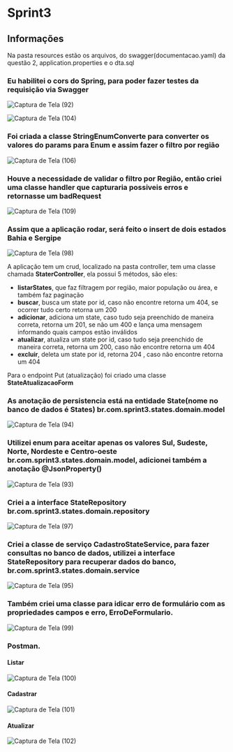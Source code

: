 # Sprint3

<h2> Informações</h2>
<p>Na pasta resources estão os arquivos, do swagger(documentacao.yaml) da questão 2, application.properties e o dta.sql

<h3>Eu habilitei o cors do Spring, para poder fazer testes da requisição via Swagger</h3>

![Captura de Tela (92)](https://user-images.githubusercontent.com/81782608/201473598-514cc6eb-78b4-4e47-be40-366ee744f63a.png)

![Captura de Tela (104)](https://user-images.githubusercontent.com/81782608/201504908-ffb09db1-bd6d-4486-abe5-db0b225e2acb.png)

<h3>Foi criada a classe <strong>StringEnumConverte</strong> para converter os valores do params para Enum e assim fazer o filtro por região</h3>

![Captura de Tela (106)](https://user-images.githubusercontent.com/81782608/201563351-fa322b8d-7904-474b-886d-0942eb37ed08.png)

<h3>Houve a necessidade de validar o filtro por Região, então criei uma classe handler que capturaria possiveis erros e retornasse um badRequest</h3>

![Captura de Tela (109)](https://user-images.githubusercontent.com/81782608/201695312-602a3360-79b3-4c97-a58a-732bd73f477e.png)


<h3>Assim que a aplicação rodar, será feito o insert de dois estados Bahia e Sergipe</h3>

![Captura de Tela (98)](https://user-images.githubusercontent.com/81782608/201474014-44d64b9c-873b-4280-abd0-b54b747c41e3.png)

<p>A aplicação tem um crud, localizado na pasta controller, tem uma classe chamada <strong>StaterController</strong>, ela possui 5 métodos, são eles:
<ul>
  <li><strong>listarStates</strong>, que faz filtragem por região, maior população ou área, e também faz paginação</li>
  <li><strong>buscar</strong>, busca um state por id, caso não encontre retorna um 404, se ocorrer tudo certo retorna um 200</li>
  <li><strong>adicionar</strong>, adiciona um state, caso tudo seja preenchido de maneira correta, retorna um 201, se não um 400 e lança uma mensagem informando quais campos estão inválidos</li>
  <li><strong>atualizar</strong>, atualiza um state por id, caso tudo seja preenchido de maneira correta, retorna um 200, caso não encontre retorna um 404</li>
  <li><strong>excluir</strong>, deleta um state por id, retorna 204 , caso não encontre retorna um 404</li>
</ul>
<p>Para o endpoint Put (atualização) foi criado uma classe <strong>StateAtualizacaoForm</strong>

<h3>As anotação de persistencia está na entidade <strong>State(nome no banco de dados é States)</strong>  br.com.sprint3.states.domain.model</h3>

![Captura de Tela (94)](https://user-images.githubusercontent.com/81782608/201473756-d48cf2e2-a57b-4d86-87cd-3543470ccf2f.png)

<h3>Utilizei enum para aceitar apenas os valores Sul, Sudeste, Norte, Nordeste e Centro-oeste  br.com.sprint3.states.domain.model, adicionei também a anotação @JsonProperty()</h3> 

![Captura de Tela (93)](https://user-images.githubusercontent.com/81782608/201473720-49043ae7-5b2c-480b-bc70-ae0507bf414c.png)

<h3>Criei a a interface <strong>StateRepository</strong> br.com.sprint3.states.domain.repository</h3>

![Captura de Tela (97)](https://user-images.githubusercontent.com/81782608/201473988-617ddfc5-ffa4-40bb-938b-c349a557839b.png)

<h3>Criei a classe de serviço <strong>CadastroStateService</strong>, para fazer consultas no banco de dados, utilizei a interface <strong>StateRepository</strong> para recuperar dados do banco, br.com.sprint3.states.domain.service</h3>

![Captura de Tela (95)](https://user-images.githubusercontent.com/81782608/201473817-089e3cf1-ac05-4224-bc2f-86e762b6b505.png)

<h3>Também criei uma classe para idicar erro de formulário com as propriedades campos e erro, <strong>ErroDeFormulario</strong>.</h3>

![Captura de Tela (99)](https://user-images.githubusercontent.com/81782608/201474205-64865255-1680-428d-b199-aa965cf5c07a.png)

<h3>Postman.</h3>

<h4>Listar</h4>

![Captura de Tela (100)](https://user-images.githubusercontent.com/81782608/201474389-617184c5-c218-4396-b9c6-3b279183e527.png)

<h4>Cadastrar</h4>

![Captura de Tela (101)](https://user-images.githubusercontent.com/81782608/201474414-5e7d6625-6719-48b9-ac9c-b9356f11c5a1.png)

<h4>Atualizar</h4>

![Captura de Tela (102)](https://user-images.githubusercontent.com/81782608/201474420-f956a12d-17ae-415f-a840-20840983b467.png)


